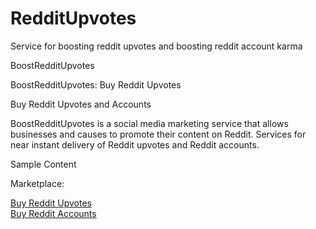 # RedditUpvotes
Service for boosting reddit upvotes and boosting reddit account karma

BoostRedditUpvotes

BoostRedditUpvotes: Buy Reddit Upvotes

Buy Reddit Upvotes and Accounts

BoostRedditUpvotes is a social media marketing service that allows businesses and causes to promote their content on Reddit. Services for near instant delivery of Reddit upvotes and Reddit accounts.

Sample Content

Marketplace:

<a href="https://upvotes.io/buy-reddit-upvotes/">Buy Reddit Upvotes</a></br>
<a href="https://upvotes.io">Buy Reddit Accounts</a>
